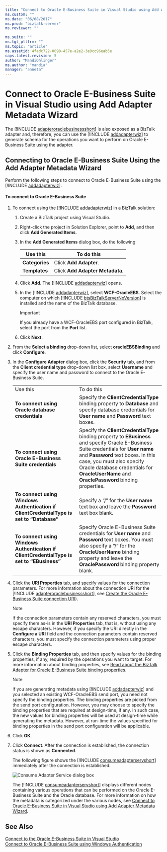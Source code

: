 ```yaml
---
title: "Connect to Oracle E-Business Suite in Visual Studio using Add Adapter Metadata Wizard | Microsoft Docs"
ms.custom: ""
ms.date: "06/08/2017"
ms.prod: "biztalk-server"
ms.reviewer: ""

ms.suite: ""
ms.tgt_pltfrm: ""
ms.topic: "article"
ms.assetid: 4fadc722-0098-457e-a2e2-3e9cc96eab5e
caps.latest.revision: 5
author: "MandiOhlinger"
ms.author: "mandia"
manager: "anneta"
---
```

# Connect to Oracle E-Business Suite in Visual Studio using Add Adapter Metadata Wizard
The [!INCLUDE [adapteroraclebusinessshort](../../includes/adapteroraclebusinessshort-md.md)] is also exposed as a BizTalk adapter and, therefore, you can use the [!INCLUDE [addadapterwiz](../../includes/addadapterwiz-md.md)] to generate schema for the operations you want to perform on Oracle E-Business Suite using the adapter.  

## Connecting to Oracle E-Business Suite Using the Add Adapter Metadata Wizard  
 Perform the following steps to connect to Oracle E-Business Suite using the [!INCLUDE [addadapterwiz](../../includes/addadapterwiz-md.md)].  

#### To connect to Oracle E-Business Suite  

1. To connect using the [!INCLUDE [addadapterwiz](../../includes/addadapterwiz-md.md)] in a BizTalk solution:  

   1. Create a BizTalk project using Visual Studio.  

   2. Right-click the project in Solution Explorer, point to **Add**, and then click **Add Generated Items**.  

   3. In the **Add Generated Items** dialog box, do the following:  


      |          Use this           |                  To do this                  |
      |-----------------------------|----------------------------------------------|
      | <strong>Categories</strong> |     Click <strong>Add Adapter</strong>.      |
      | <strong>Templates</strong>  | Click <strong>Add Adapter Metadata</strong>. |


   4. Click <strong>Add</strong>. The [!INCLUDE [addadapterwiz](../../includes/addadapterwiz-md.md)] opens.  

   5. In the [!INCLUDE [addadapterwiz](../../includes/addadapterwiz-md.md)], select <strong>WCF-OracleEBS</strong>. Select the computer on which [!INCLUDE [btsBizTalkServerNoVersion](../../includes/btsbiztalkservernoversion-md.md)] is installed and the name of the BizTalk database.  

      > [!IMPORTANT]
      >  If you already have a WCF-OracleEBS port configured in BizTalk, select the port from the **Port** list.  

   6. Click **Next**.  

2. From the **Select a binding** drop-down list, select **oracleEBSBinding** and click **Configure**.  

3. In the **Configure Adapter** dialog box, click the **Security** tab, and from the **Client credential type** drop-down list box, select **Username** and specify the user name and password to connect to the Oracle E-Business Suite.  


   |                                                                                                        |                                                                                                                                                                                                                                                                                                                                                                                       |
   |--------------------------------------------------------------------------------------------------------|---------------------------------------------------------------------------------------------------------------------------------------------------------------------------------------------------------------------------------------------------------------------------------------------------------------------------------------------------------------------------------------|
   |                                                Use this                                                |                                                                                                                                                                                      To do this                                                                                                                                                                                       |
   |                     <strong>To connect using Oracle database credentials</strong>                      |                                                                                       Specify the <strong>ClientCredentialType</strong> binding property to <strong>Database</strong> and specify database credentials for <strong>User name</strong> and <strong>Password</strong> text boxes.                                                                                       |
   |                 <strong>To connect using Oracle E-Business Suite credentials</strong>                  | Specify the <strong>ClientCredentialType</strong> binding property to <strong>EBusiness</strong> and specify Oracle E-Business Suite credentials for <strong>User name</strong> and <strong>Password</strong> text boxes. In this case, you must also specify Oracle database credentials for <strong>OracleUserName</strong> and <strong>OraclePassword</strong> binding properties. |
   | <strong>To connect using Windows Authentication if ClientCredentialType is set to “Database”</strong>  |                                                                                                                                   Specify a “/” for the <strong>User name</strong> text box and leave the <strong>Password</strong> text box blank.                                                                                                                                   |
   | <strong>To connect using Windows Authentication if ClientCredentialType is set to “EBusiness”</strong> |                                                    Specify Oracle E-Business Suite credentials for <strong>User name</strong> and <strong>Password</strong> text boxes. You must also specify a “/” for the <strong>OracleUserName</strong> binding property and leave the <strong>OraclePassword</strong> binding property blank.                                                    |


4. Click the <strong>URI Properties</strong> tab, and specify values for the connection parameters. For more information about the connection URI for the [!INCLUDE [adapteroraclebusinessshort](../../includes/adapteroraclebusinessshort-md.md)], see [Create the Oracle E-Business Suite connection URI](../../adapters-and-accelerators/adapter-oracle-ebs/create-the-oracle-e-business-suite-connection-uri.md)).  

   > [!NOTE]
   >  If the connection parameters contain any reserved characters, you must specify them as-is in the **URI Properties** tab, that is, without using any escape characters. However, if you specify the URI directly in the **Configure a URI** field and the connection parameters contain reserved characters, you must specify the connection parameters using proper escape characters.  

5. Click the **Binding Properties** tab, and then specify values for the binding properties, if any, required by the operations you want to target. For more information about binding properties, see [Read about the BizTalk Adapter for Oracle E-Business Suite binding properties](../../adapters-and-accelerators/adapter-oracle-ebs/read-about-the-biztalk-adapter-for-oracle-e-business-suite-binding-properties.md).  

   > [!NOTE]
   >  If you are generating metadata using [!INCLUDE [addadapterwiz](../../includes/addadapterwiz-md.md)] and you selected an existing WCF-OracleEBS send port, you need not specify the binding properties. The binding properties are picked from the send port configuration. However, you may choose to specify the binding properties that are required at design-time, if any. In such case, the new values for binding properties will be used at design-time while generating the metadata. However, at run-time the values specified for binding properties in the send port configuration will be applicable.  

6. Click **OK**.  

7. Click **Connect**. After the connection is established, the connection status is shown as **Connected**.  

    The following figure shows the [!INCLUDE [consumeadapterservshort](../../includes/consumeadapterservshort-md.md)] immediately after the connection is established.  

    ![Consume Adapter Service dialog box](../../adapters-and-accelerators/adapter-oracle-ebs/media/6a2b21ed-0fd2-4874-a6a6-e59a467533f8.gif "6a2b21ed-0fd2-4874-a6a6-e59a467533f8")  

    The [!INCLUDE [consumeadapterservshort](../../includes/consumeadapterservshort-md.md)] displays different nodes containing various operations that can be performed on the Oracle E-Business Suite and the Oracle database. For more information on how the metadata is categorized under the various nodes, see [Connect to Oracle E-Business Suite in Visual Studio using Add Adapter Metadata Wizard](../../adapters-and-accelerators/adapter-oracle-ebs/connect-to-oracle-ebs-in-visual-studio-using-add-adapter-metadata-wizard.md).  

## See Also  
 [Connect to the Oracle E-Business Suite in Visual Studio](../../adapters-and-accelerators/adapter-oracle-ebs/connect-to-the-oracle-e-business-suite-in-visual-studio.md)   
 [Connect to Oracle E-Business Suite using Windows Authentication](../../adapters-and-accelerators/adapter-oracle-ebs/connect-to-oracle-e-business-suite-using-windows-authentication.md)